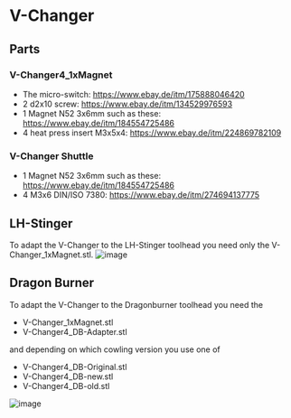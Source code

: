 # V-Changer


## Parts

### V-Changer4_1xMagnet
- The micro-switch: https://www.ebay.de/itm/175888046420 
- 2 d2x10 screw: https://www.ebay.de/itm/134529976593
- 1 Magnet N52 3x6mm such as these: https://www.ebay.de/itm/184554725486
- 4 heat press insert M3x5x4: https://www.ebay.de/itm/224869782109

### V-Changer Shuttle
- 1 Magnet N52 3x6mm such as these: https://www.ebay.de/itm/184554725486
- 4 M3x6 DIN/ISO 7380: https://www.ebay.de/itm/274694137775 

## LH-Stinger

To adapt the V-Changer to the LH-Stinger toolhead you need only the V-Changer_1xMagnet.stl.
![image](https://github.com/user-attachments/assets/4e304d52-1a01-4b6b-b602-c6203efbc8d6)

## Dragon Burner
To adapt the V-Changer to the Dragonburner toolhead you need the 
- V-Changer_1xMagnet.stl
- V-Changer4_DB-Adapter.stl

and depending on which cowling version you use one of 
- V-Changer4_DB-Original.stl
- V-Changer4_DB-new.stl
- V-Changer4_DB-old.stl
 
![image](https://github.com/user-attachments/assets/ba61e9e3-9a4b-458c-b0d1-85d9f32696f9)


